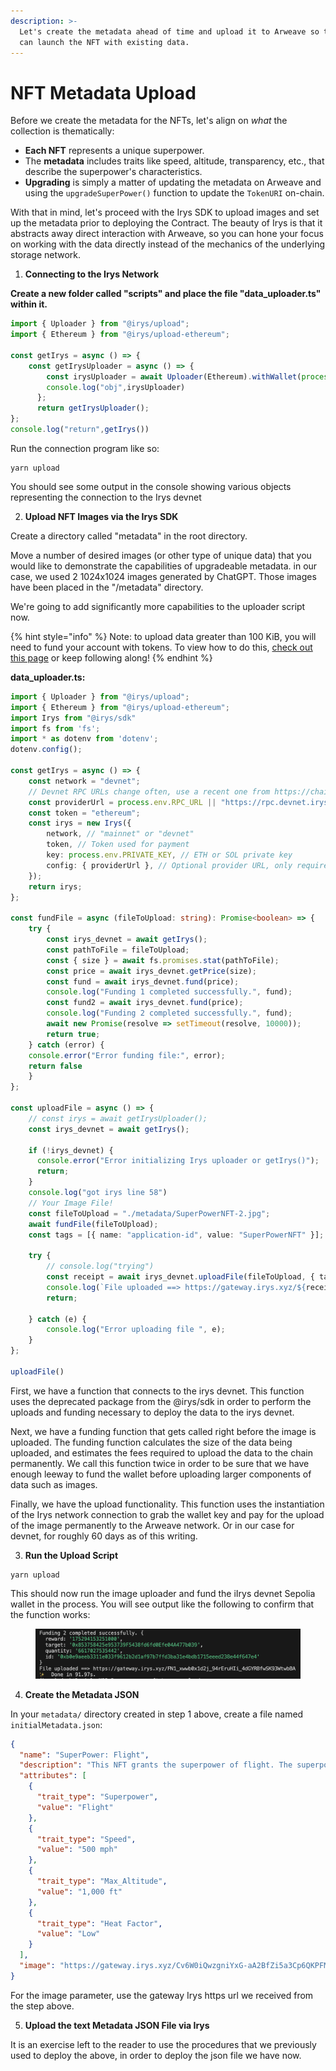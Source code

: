 ```yaml
---
description: >-
  Let's create the metadata ahead of time and upload it to Arweave so that we
  can launch the NFT with existing data.
---
```


# NFT Metadata Upload

Before we create the metadata for the NFTs, let's align on _what_ the collection is thematically:

* **Each NFT** represents a unique superpower.
* The **metadata** includes traits like speed, altitude, transparency, etc., that describe the superpower's characteristics.
* **Upgrading** is simply a matter of updating the metadata on Arweave and using the `upgradeSuperPower()` function to update the `TokenURI` on-chain.

With that in mind, let's proceed with the Irys SDK to upload images and set up the metadata prior to deploying the Contract. The beauty of Irys is that it abstracts away direct interaction with Arweave, so you can hone your focus on working with the data directly instead of the mechanics of the underlying storage network.



1. **Connecting to the Irys Network**

**Create a new folder called "scripts" and place the file "data\_uploader.ts" within it.**&#x20;

```typescript
import { Uploader } from "@irys/upload";
import { Ethereum } from "@irys/upload-ethereum";

const getIrys = async () => {
	const getIrysUploader = async () => {
		const irysUploader = await Uploader(Ethereum).withWallet(process.env.PRIVATE_KEY);
		console.log("obj",irysUploader)		
	  };
	  return getIrysUploader();
};
console.log("return",getIrys())
```

Run the connection program like so:&#x20;

```
yarn upload
```

You should see some output in the console showing various objects representing the connection to the Irys devnet

2. **Upload NFT Images via the Irys SDK**

Create a directory called "metadata" in the root directory.&#x20;

Move a number of desired images (or other type of unique data) that you would like to demonstrate the capabilities of upgradeable metadata. in our case, we used 2 1024x1024 images generated by ChatGPT. Those images have been placed in the "/metadata" directory.&#x20;

We're going to add significantly more capabilities to the uploader script now.&#x20;

{% hint style="info" %}
Note: to upload data greater than 100 KiB, you will need to fund your account with tokens. To view how to do this, [check out this page](https://docs.irys.xyz/build/d/sdk/payment/fund) or keep following along!
{% endhint %}

**data\_uploader.ts:**

```typescript
import { Uploader } from "@irys/upload";
import { Ethereum } from "@irys/upload-ethereum";
import Irys from "@irys/sdk"
import fs from 'fs';
import * as dotenv from 'dotenv';
dotenv.config(); 

const getIrys = async () => {
	const network = "devnet";
	// Devnet RPC URLs change often, use a recent one from https://chainlist.org/
	const providerUrl = process.env.RPC_URL || "https://rpc.devnet.irys.io";
	const token = "ethereum";
	const irys = new Irys({
		network, // "mainnet" or "devnet"
		token, // Token used for payment
		key: process.env.PRIVATE_KEY, // ETH or SOL private key
		config: { providerUrl }, // Optional provider URL, only required when using Devnet
	});
	return irys;
};

const fundFile = async (fileToUpload: string): Promise<boolean> => {
	try {
		const irys_devnet = await getIrys();
		const pathToFile = fileToUpload;
		const { size } = await fs.promises.stat(pathToFile);
		const price = await irys_devnet.getPrice(size); 
		const fund = await irys_devnet.fund(price);
		console.log("Funding 1 completed successfully.", fund);
		const fund2 = await irys_devnet.fund(price);
		console.log("Funding 2 completed successfully.", fund);
		await new Promise(resolve => setTimeout(resolve, 10000));
		return true;
	} catch (error) {
    console.error("Error funding file:", error);
    return false
	} 
};

const uploadFile = async () => {
	// const irys = await getIrysUploader();
	const irys_devnet = await getIrys();

	if (!irys_devnet) {
	  console.error("Error initializing Irys uploader or getIrys()");
	  return;
	}
	console.log("got irys line 58")
	// Your Image File!
	const fileToUpload = "./metadata/SuperPowerNFT-2.jpg";
	await fundFile(fileToUpload);
	const tags = [{ name: "application-id", value: "SuperPowerNFT" }];
 
	try {
		// console.log("trying")
		const receipt = await irys_devnet.uploadFile(fileToUpload, { tags: tags });
		console.log(`File uploaded ==> https://gateway.irys.xyz/${receipt.id}`);
		return;

	} catch (e) {
		console.log("Error uploading file ", e);
	}
};

uploadFile()
```

First, we have a function that connects to the irys devnet. This function uses the deprecated package from the @irys/sdk in order to perform the uploads and funding necessary to deploy the data to the irys devnet.

Next, we have a funding function that gets called right before the image is uploaded. The funding function calculates the size of the data being uploaded, and estimates the fees required to upload the data to the chain permanently. We call this function twice in order to be sure that we have enough leeway to fund the wallet before uploading larger components of data such as images.&#x20;

Finally, we have the upload functionality. This function uses the instantiation of the Irys network connection to grab the wallet key and pay for the upload of the image permanently to the Arweave network. Or in our case for devnet, for roughly 60 days as of this writing.



3. **Run the Upload Script**

```
yarn upload
```

This should now run the image uploader and fund the iIrys devnet Sepolia wallet in the process. You will see output like the following to confirm that the function works:

<figure><img src="../../.gitbook/assets/image (2).png" alt=""><figcaption></figcaption></figure>

4. **Create the Metadata JSON**&#x20;

In your `metadata/` directory created in step 1 above, create a file named `initialMetadata.json`:

```json
{
  "name": "SuperPower: Flight",
  "description": "This NFT grants the superpower of flight. The superpower's attributes can evolve over time.",
  "attributes": [
    {
      "trait_type": "Superpower",
      "value": "Flight"
    },
    {
      "trait_type": "Speed",
      "value": "500 mph"
    },
    {
      "trait_type": "Max_Altitude",
      "value": "1,000 ft"
    },
    {
      "trait_type": "Heat Factor",
      "value": "Low"
    }
  ],
  "image": "https://gateway.irys.xyz/Cv6W0iQwzgniYxG-aA2BfZi5a3Cp6QKPFM2TnfLncUk"
}

```

For the image parameter, use the gateway Irys https url we received from the step above.



5. **Upload the text Metadata JSON File via Irys**

It is an exercise left to the reader to use the procedures that we previously used to deploy the above, in order to deploy the json file we have now.

